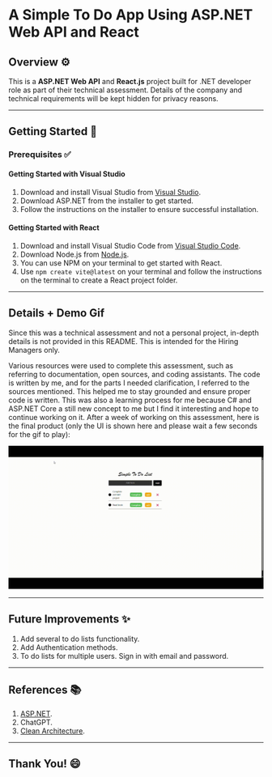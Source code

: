 # **A Simple To Do App Using ASP.NET Web API and React**  

## **Overview ⚙️**  
This is a **ASP.NET Web API** and **React.js** project built for .NET developer role as part of their technical assessment. Details of the company and technical requirements will be kept hidden for privacy reasons.  

---

## **Getting Started 🚀**  

### **Prerequisites ✅**  
 
#### **Getting Started with Visual Studio**  
1. Download and install Visual Studio from [Visual Studio](https://visualstudio.microsoft.com/downloads/). 
2. Download ASP.NET from the installer to get started.
3. Follow the instructions on the installer to ensure successful installation. 

#### **Getting Started with React**  
1. Download and install Visual Studio Code from [Visual Studio Code](https://visualstudio.microsoft.com/downloads/). 
2. Download Node.js from [Node.js](https://nodejs.org/en/download).
3. You can use NPM on your terminal to get started with React.
4. Use `npm create vite@latest` on your terminal and follow the instructions on the terminal to create a React project folder.

---

## Details + Demo Gif
Since this was a technical assessment and not a personal project, in-depth details is not provided in this README. This is intended for the Hiring Managers only. 

Various resources were used to complete this assessment, such as referring to documentation, open sources, and coding assistants. The code is written by me, and for the parts I needed clarification, I referred to the sources mentioned. This helped me to stay grounded and ensure proper code is written. This was also a learning process for me because C# and ASP.NET Core a still new concept to me but I find it interesting and hope to continue working on it. After a week of working on this assessment, here is the final product (only the UI is shown here and please wait a few seconds for the gif to play):

![ToDoAppDemoDotNetRoleAssessment](ToDoAppDemoDotNetRoleAssessment.gif)

---

## **Future Improvements ✨**  
1. Add several to do lists functionality.
2. Add Authentication methods.
3. To do lists for multiple users. Sign in with email and password.

---

## **References 📚**  
1. [ASP.NET](https://dotnet.microsoft.com/en-us/apps/aspnet/apis).
2. ChatGPT.
3. [Clean Architecture](https://medium.com/@mohanedzekry/clean-architecture-in-asp-net-core-web-api-d44e33893e1d).
---

## **Thank You! 😄**  
